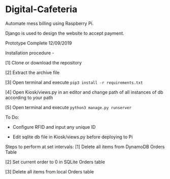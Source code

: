 # Digital-Cafeteria
Automate mess billing using Raspberry Pi.

Django is used to design the website to accept payment.

Prototype Complete 12/09/2019

Installation procedure -

  [1] Clone or download the repository
  
  [2] Extract the archive file
  
  [3] Open terminal and execute ``pip3 install -r requirements.txt``
  
  [4] Open Kiosk/views.py in an editor and change path of all instances of db according to your path
  
  [5] Open terminal and execute ``python3 manage.py runserver``
  
  
To Do:
- Configure RFID and input any unique ID

- Edit sqlite db file in Kiosk/views.py before deploying to Pi


Steps to perform at set intervals:
  [1] Delete all items from DynamoDB Orders Table
  
  [2] Set current order to 0 in SQLite Orders table
  
  [3] Delete all items from local Orders table

